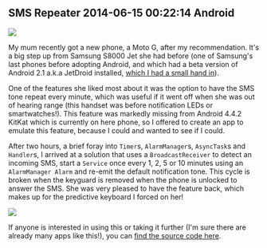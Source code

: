 SMS Repeater
2014-06-15 00:22:14
Android
---

![](/assets/import/media/2014/06/smsrepeater.png)

My mum recently got a new phone, a Moto G, after my recommendation. It's a big step up from Samsung S8000 Jet she had before (one of Samsung's last phones before adopting Android, and which had a beta version of Android 2.1 a.k.a JetDroid installed, <a title="JetDroid Guide" href="http://www.jetdroid.org/forum/viewtopic.php?f=11&t=18">which I had a small hand in</a>).

One of the features she liked most about it was the option to have the SMS tone repeat every minute, which was useful if it went off when she was out of hearing range (this handset was before notification LEDs or smartwatches!). This feature was markedly missing from Android 4.4.2 KitKat which is currently on here phone, so I offered to create an app to emulate this feature, because I could and wanted to see if I could.

After two hours, a brief foray into <code>Timer</code>s, <code>AlarmManager</code>s, <code>AsyncTask</code>s and <code>Handler</code>s, I arrived at a solution that uses a <code>BroadcastReceiver</code> to detect an incoming SMS, start a <code>Service</code> once every 1, 2, 5 or 10 minutes using an <code>AlarmManager Alarm</code> and re-emit the default notification tone. This cycle is broken when the keyguard is removed when the phone is unlocked to answer the SMS. She was very pleased to have the feature back, which makes up for the predictive keyboard I forced on her!

![](/assets/import/media/2014/06/repeater-screeny.png?w=545)

If anyone is interested in using this or taking it further (I'm sure there are already many apps like this!), you can <a title="Source Code" href="https://github.com/C-D-Lewis/sms-repeater">find the source code here</a>.
